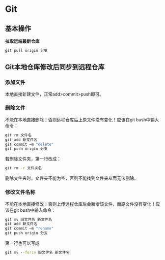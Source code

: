 # Git

## 基本操作





**拉取远端最新仓库**

```cmd
git pull origin 分支
```



## Git本地仓库修改后同步到远程仓库

### 添加文件

本地直接新建文件，正常add>commit>push即可。

### 删除文件

不能在本地直接删除！否则远程仓库后上原文件没有变化！应该在git bush中输入命令：

```cmd
git rm 文件名
git add 新文件名
git commit –m "delete"
git push origin 分支
```

若删除文件夹，第一行改成：

```cmd
git rm -r 文件夹名
```

删除文件夹时，文件夹不能为空，否则不能找到文件夹从而无法删除。

### 修改文件名称

不能在本地直接修改！否则上传远程仓库后会新增该文件，而原文件没有变化！应该在git bush中输入命令：

```cmd
git mv 旧文件名 新文件名
git add 新文件名
git commit –m "rename"
git push origin 分支
```

第一行也可以写成

```cmd
git mv --force 旧文件名 新文件名
```

